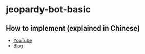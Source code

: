 # jeopardy-bot-basic
## How to implement (explained in Chinese)
- [YouTube](https://youtu.be/ciRd1WKcSNA)
- [Blog](https://aprilyang.home.blog/2022/05/14/lex-jeopardy-bot-1/)
